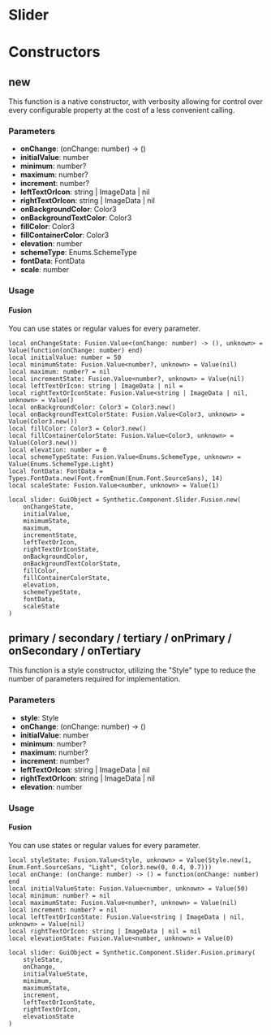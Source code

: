 # Slider


# Constructors


## new
This function is a native constructor, with verbosity allowing for control over every configurable property at the cost of a less convenient calling.

### Parameters
- **onChange**: (onChange: number) -> ()
- **initialValue**: number
- **minimum**: number?
- **maximum**: number?
- **increment**: number?
- **leftTextOrIcon**: string | ImageData | nil
- **rightTextOrIcon**: string | ImageData | nil
- **onBackgroundColor**: Color3
- **onBackgroundTextColor**: Color3
- **fillColor**: Color3
- **fillContainerColor**: Color3
- **elevation**: number
- **schemeType**: Enums.SchemeType
- **fontData**: FontData
- **scale**: number


### Usage

#### Fusion
You can use states or regular values for every parameter.
```luau
local onChangeState: Fusion.Value<(onChange: number) -> (), unknown> = Value(function(onChange: number) end)
local initialValue: number = 50
local minimumState: Fusion.Value<number?, unknown> = Value(nil)
local maximum: number? = nil
local incrementState: Fusion.Value<number?, unknown> = Value(nil)
local leftTextOrIcon: string | ImageData | nil = 
local rightTextOrIconState: Fusion.Value<string | ImageData | nil, unknown> = Value()
local onBackgroundColor: Color3 = Color3.new()
local onBackgroundTextColorState: Fusion.Value<Color3, unknown> = Value(Color3.new())
local fillColor: Color3 = Color3.new()
local fillContainerColorState: Fusion.Value<Color3, unknown> = Value(Color3.new())
local elevation: number = 0
local schemeTypeState: Fusion.Value<Enums.SchemeType, unknown> = Value(Enums.SchemeType.Light)
local fontData: FontData = Types.FontData.new(Font.fromEnum(Enum.Font.SourceSans), 14)
local scaleState: Fusion.Value<number, unknown> = Value(1)

local slider: GuiObject = Synthetic.Component.Slider.Fusion.new(
	onChangeState,
	initialValue,
	minimumState,
	maximum,
	incrementState,
	leftTextOrIcon,
	rightTextOrIconState,
	onBackgroundColor,
	onBackgroundTextColorState,
	fillColor,
	fillContainerColorState,
	elevation,
	schemeTypeState,
	fontData,
	scaleState
)
```
## primary / secondary / tertiary / onPrimary / onSecondary / onTertiary
This function is a style constructor, utilizing the "Style" type to reduce the number of parameters required for implementation.

### Parameters
- **style**: Style
- **onChange**: (onChange: number) -> ()
- **initialValue**: number
- **minimum**: number?
- **maximum**: number?
- **increment**: number?
- **leftTextOrIcon**: string | ImageData | nil
- **rightTextOrIcon**: string | ImageData | nil
- **elevation**: number


### Usage

#### Fusion
You can use states or regular values for every parameter.
```luau
local styleState: Fusion.Value<Style, unknown> = Value(Style.new(1, Enum.Font.SourceSans, "Light", Color3.new(0, 0.4, 0.7)))
local onChange: (onChange: number) -> () = function(onChange: number) end
local initialValueState: Fusion.Value<number, unknown> = Value(50)
local minimum: number? = nil
local maximumState: Fusion.Value<number?, unknown> = Value(nil)
local increment: number? = nil
local leftTextOrIconState: Fusion.Value<string | ImageData | nil, unknown> = Value(nil)
local rightTextOrIcon: string | ImageData | nil = nil
local elevationState: Fusion.Value<number, unknown> = Value(0)

local slider: GuiObject = Synthetic.Component.Slider.Fusion.primary(
	styleState,
	onChange,
	initialValueState,
	minimum,
	maximumState,
	increment,
	leftTextOrIconState,
	rightTextOrIcon,
	elevationState
)
```